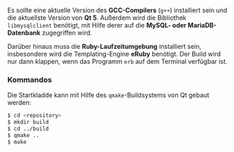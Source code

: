 Es sollte eine aktuelle Version des **GCC-Compilers** (`g++`) installiert sein und die aktuellste Version von **Qt 5**. Außerdem wird die Bibliothek `libmysqlclient` benötigt, mit Hilfe
derer auf die **MySQL- oder MariaDB-Datenbank** zugegriffen wird.


Darüber hinaus muss die **Ruby-Laufzeitumgebung** installiert sein, insbesondere wird die Templating-Engine __eRuby__ benötigt. Der Build wird nur dann klappen, wenn das Programm `erb` auf dem Terminal verfügbar ist.

### Kommandos

Die Startkladde kann mit Hilfe des `qmake`-Buildsystems von Qt gebaut werden:

```bash
$ cd <repository>
$ mkdir build
$ cd ../build
$ qmake ..
$ make
```
